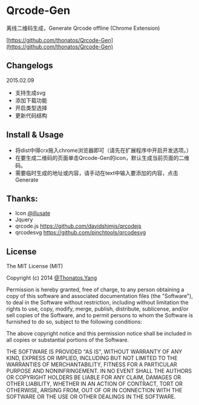 # Qrcode-Gen

离线二维码生成，Generate Qrcode offline (Chrome Extension)

[https://github.com/thonatos/Qrcode-Gen](https://github.com/thonatos/Qrcode-Gen)

## Changelogs

2015.02.09

- 支持生成svg
- 添加下载功能
- 开启类型选择
- 更新代码结构


## Install & Usage

- 将dist中得crx拖入chrome浏览器即可（请先在扩展程序中开启开发选项。）
- 在要生成二维码的页面单击Qrcode-Gen的icon，默认生成当前页面的二维码。
- 需要临时生成的地址或内容，请手动在text中输入要添加的内容，点击Generate

## Thanks:

- Icon [@illusate](https://github.com/illusate)
- Jquery
- qrcode.js https://github.com/davidshimjs/qrcodejs
- qrcodesvg https://github.com/pinchtools/qrcodesvg

## License

The MIT License (MIT)

Copyright (c) 2014 [@Thonatos.Yang](http://github.com/thonatos)

Permission is hereby granted, free of charge, to any person obtaining a copy
of this software and associated documentation files (the "Software"), to deal
in the Software without restriction, including without limitation the rights
to use, copy, modify, merge, publish, distribute, sublicense, and/or sell
copies of the Software, and to permit persons to whom the Software is
furnished to do so, subject to the following conditions:

The above copyright notice and this permission notice shall be included in all
copies or substantial portions of the Software.

THE SOFTWARE IS PROVIDED "AS IS", WITHOUT WARRANTY OF ANY KIND, EXPRESS OR
IMPLIED, INCLUDING BUT NOT LIMITED TO THE WARRANTIES OF MERCHANTABILITY,
FITNESS FOR A PARTICULAR PURPOSE AND NONINFRINGEMENT. IN NO EVENT SHALL THE
AUTHORS OR COPYRIGHT HOLDERS BE LIABLE FOR ANY CLAIM, DAMAGES OR OTHER
LIABILITY, WHETHER IN AN ACTION OF CONTRACT, TORT OR OTHERWISE, ARISING FROM,
OUT OF OR IN CONNECTION WITH THE SOFTWARE OR THE USE OR OTHER DEALINGS IN THE
SOFTWARE.